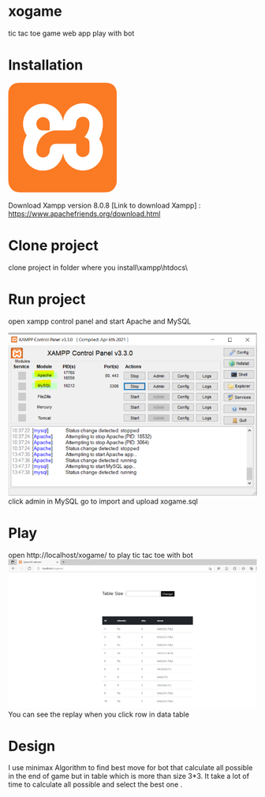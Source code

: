 # xogame
tic tac toe game web app play with bot

# Installation 
![Xampp Logo](/image/xampp_logo.png)

Download Xampp version 8.0.8
[Link to download Xampp] : https://www.apachefriends.org/download.html

# Clone project 
clone project in folder where you install\xampp\htdocs\ 

# Run project 
open xampp control panel and start Apache and MySQL

![Xampp Control Panel](/image/xampp_control.PNG)
click admin in MySQL go to import and upload xogame.sql 

# Play 
open http://localhost/xogame/ to play tic tac toe with bot 
![Game](/image/game.PNG)
You can see the replay when you click row in data table  

# Design 
I use minimax Algorithm to find best move for bot that calculate all possible in the end of game 
but in table which is more than size 3*3. It take a lot of time to calculate all possible and select the best one .



